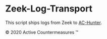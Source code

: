 # Zeek-Log-Transport

This script ships logs from Zeek to [AC-Hunter](https://www.activecountermeasures.com/ac-hunter-features/).


© 2020 Active Countermeasures ™
